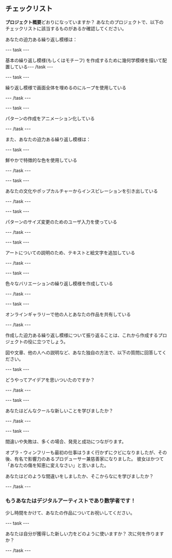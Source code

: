 ## チェックリスト

**プロジェクト概要**どおりになっていますか？ あなたのプロジェクトで、以下のチェックリストに該当するものがあるか確認してください。

あなたの迫力ある繰り返し模様は：

--- task ---

基本の繰り返し模様(もしくはモチーフ) を作成するために幾何学模様を描いて配置している--- /task ---

--- task ---

繰り返し模様で画面全体を埋めるのにループを使用している

--- /task ---

--- task ---

パターンの作成をアニメーション化している

--- /task ---

また、あなたの迫力ある繰り返し模様は：

--- task ---

鮮やかで特徴的な色を使用している

--- /task ---

--- task ---

あなたの文化やポップカルチャーからインスピレーションを引き出している

--- /task ---

--- task ---

パターンのサイズ変更のためのユーザ入力を使っている

--- /task ---

--- task ---

アートについての説明のため、テキストと絵文字を追加している

--- /task ---

--- task ---

色々なバリエーションの繰り返し模様を作成している

--- /task ---


--- task ---

オンラインギャラリーで他の人とあなたの作品を共有している

--- /task ---


作成した迫力ある繰り返し模様について振り返ることは、これから作成するプロジェクトの役に立つでしょう。

図や文章、他の人への説明など、あなた独自の方法で、以下の質問に回答してください。

--- task ---

どうやってアイデアを思いついたのですか？

--- /task ---

--- task ---

あなたはどんなクールな新しいことを学びましたか？

--- /task ---

--- task ---

間違いや失敗は、多くの場合、発見と成功につながります。

オプラ・ウィンフリーも最初の仕事はうまく行かずにクビになりましたが、その後、有名で影響力のあるプロデューサー兼慈善家になりました。 彼女はかつて「あなたの傷を知恵に変えなさい」と言いました。

あなたはどのような間違いをしましたか、そこからなにを学びましたか？

--- /task ---

### もうあなたはデジタルアーティストであり数学者です！

少し時間をかけて、あなたの作品についてお祝いしてください。

--- task ---

あなたは自分が獲得した新しい力をどのように使いますか？ 次に何を作りますか？

--- /task ---

